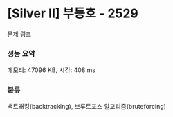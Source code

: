 # [Silver II] 부등호 - 2529 

[문제 링크](https://www.acmicpc.net/problem/2529) 

### 성능 요약

메모리: 47096 KB, 시간: 408 ms

### 분류

백트래킹(backtracking), 브루트포스 알고리즘(bruteforcing)

